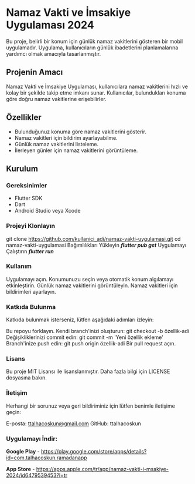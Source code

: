 # Namaz Vakti ve İmsakiye Uygulaması 2024

Bu proje, belirli bir konum için günlük namaz vakitlerini gösteren bir mobil uygulamadır. Uygulama, kullanıcıların günlük ibadetlerini planlamalarına yardımcı olmak amacıyla tasarlanmıştır.

## Projenin Amacı

Namaz Vakti ve İmsakiye Uygulaması, kullanıcılara namaz vakitlerini hızlı ve kolay bir şekilde takip etme imkanı sunar. Kullanıcılar, bulundukları konuma göre doğru namaz vakitlerine erişebilirler.

## Özellikler

- Bulunduğunuz konuma göre namaz vakitlerini gösterir.
- Namaz vakitleri için bildirim ayarlayabilme.
- Günlük namaz vakitlerini listeleme.
- İlerleyen günler için namaz vakitlerini görüntüleme.

## Kurulum

### Gereksinimler

- Flutter SDK
- Dart
- Android Studio veya Xcode

### Projeyi Klonlayın

git clone https://github.com/kullanici_adi/namaz-vakti-uygulamasi.git
cd namaz-vakti-uygulamasi
Bağımlılıkları Yükleyin
***flutter pub get***
Uygulamayı Çalıştırın
***flutter run***

### Kullanım

Uygulamayı açın.
Konumunuzu seçin veya otomatik konum algılamayı etkinleştirin.
Günlük namaz vakitlerini görüntüleyin.
Namaz vakitleri için bildirimleri ayarlayın.
### Katkıda Bulunma

Katkıda bulunmak isterseniz, lütfen aşağıdaki adımları izleyin:

Bu repoyu forklayın.
Kendi branch'inizi oluşturun: git checkout -b özellik-adi
Değişikliklerinizi commit edin: git commit -m 'Yeni özellik ekleme'
Branch'inize push edin: git push origin özellik-adi
Bir pull request açın.
### Lisans

Bu proje MIT Lisansı ile lisanslanmıştır. Daha fazla bilgi için LICENSE dosyasına bakın.

### İletişim

Herhangi bir sorunuz veya geri bildiriminiz için lütfen benimle iletişime geçin:

E-posta: ttalhacoskun@gmail.com
GitHub: ttalhacoskun

### Uygulamayı İndir:
**Google Play** - https://play.google.com/store/apps/details?id=com.talhacoskun.ramadanapp


**App Store** - https://apps.apple.com/tr/app/namaz-vakti-i-msakiye-2024/id6479539453?l=tr

